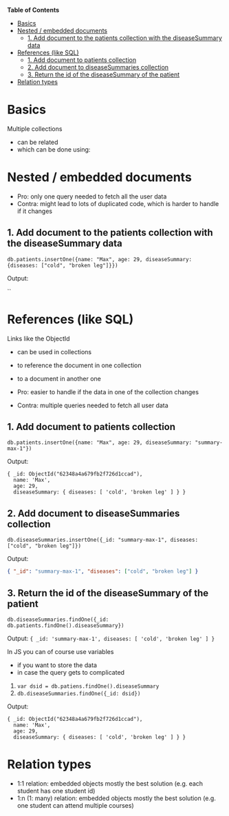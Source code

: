 **Table of Contents**

- [Basics](#basics)
- [Nested / embedded documents](#nested--embedded-documents)
  - [1. Add document to the patients collection with the diseaseSummary data](#1-add-document-to-the-patients-collection-with-the-diseasesummary-data)
- [References (like SQL)](#references-like-sql)
  - [1. Add document to patients collection](#1-add-document-to-patients-collection)
  - [2. Add document to diseaseSummaries collection](#2-add-document-to-diseasesummaries-collection)
  - [3. Return the id of the diseaseSummary of the patient](#3-return-the-id-of-the-diseasesummary-of-the-patient)
- [Relation types](#relation-types)

# Basics

Multiple collections

- can be related
- which can be done using:

# Nested / embedded documents

- Pro: only one query needed to fetch all the user data
- Contra: might lead to lots of duplicated code, which is harder to handle if it changes

## 1. Add document to the patients collection with the diseaseSummary data

`db.patients.insertOne({name: "Max", age: 29, diseaseSummary: {diseases: ["cold", "broken leg"]}})`

Output:

``

# References (like SQL)

Links like the ObjectId

- can be used in collections
- to reference the document in one collection
- to a document in another one

- Pro: easier to handle if the data in one of the collection changes
- Contra: multiple queries needed to fetch all user data

## 1. Add document to patients collection

`db.patients.insertOne({name: "Max", age: 29, diseaseSummary: "summary-max-1"})`

Output:

```BSON
{ _id: ObjectId("62348a4a679fb2f726d1ccad"),
  name: 'Max',
  age: 29,
  diseaseSummary: { diseases: [ 'cold', 'broken leg' ] } }
```

## 2. Add document to diseaseSummaries collection

`db.diseaseSummaries.insertOne({_id: "summary-max-1", diseases: ["cold", "broken leg"]})`

Output:

```json
{ "_id": "summary-max-1", "diseases": ["cold", "broken leg"] }
```

## 3. Return the id of the diseaseSummary of the patient

`db.diseaseSummaries.findOne({_id: db.patients.findOne().diseaseSummary})`

Output: `{ _id: 'summary-max-1', diseases: [ 'cold', 'broken leg' ] }`

In JS you can of course use variables

- if you want to store the data
- in case the query gets to complicated

1. `var dsid = db.patiens.findOne().diseaseSummary`
2. `db.diseaseSummaries.findOne({_id: dsid})`

Output:

```BSON
{ _id: ObjectId("62348a4a679fb2f726d1ccad"),
  name: 'Max',
  age: 29,
  diseaseSummary: { diseases: [ 'cold', 'broken leg' ] } }
```

# Relation types

- 1:1 relation: embedded objects mostly the best solution (e.g. each student has one student id)
- 1:n (1: many) relation: embedded objects mostly the best solution (e.g. one student can attend multiple courses)
